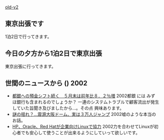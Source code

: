 [old-v2](ig020610-orig.html)

## 東京出張です

1泊2日で行ってきます。


## 今日の夕方から1泊2日で東京出張

東京出張に行ってきます。

## 世間のニュースから () 2002

* [都銀への預金シフト続く　５月末は前年比８．２％増](http://www.asahi.com/business/update/0608/006.html)  2002都銀 には みずほ銀行も含まれるのでしょうか？ 一連のシステムトラブルで顧客流出が発生していた旨聞き及びましたから…。その点 興味あります。
* [謎の揺れ？…震源大阪ドーム、実は３万人ジャンプ](http://www.yomiuri.co.jp/04/20020607ic16.htm)  2002嘘のような本当のお話。
* [HP、Oracle、Red Hatが企業向けLinuxで協力](http://biztech.nikkeibp.co.jp/wcs/show/leaf?CID=onair/biztech/comp/189537)  2002力を合わせてLinuxが初心者でも安心して使うことが出来るようにしていって欲しいです。